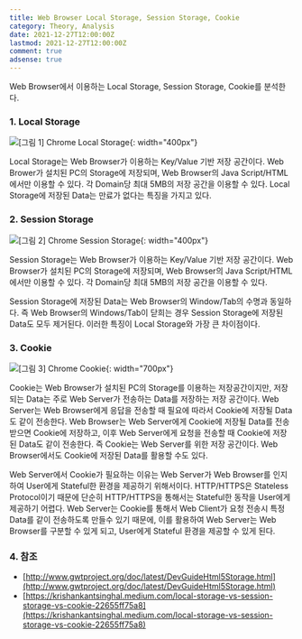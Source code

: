 ```yaml
---
title: Web Browser Local Storage, Session Storage, Cookie
category: Theory, Analysis
date: 2021-12-27T12:00:00Z
lastmod: 2021-12-27T12:00:00Z
comment: true
adsense: true
---
```


Web Browser에서 이용하는 Local Storage, Session Storage, Cookie를 분석한다. 

### 1. Local Storage

![[그림 1] Chrome Local Storage]({{site.baseurl}}/images/theory_analysis/Web_Browser_Local_Storage_Session_Storage_Cookie/Chrome_Local_Storage.PNG){: width="400px"}

Local Storage는 Web Browser가 이용하는 Key/Value 기반 저장 공간이다. Web Brower가 설치된 PC의 Storage에 저장되며, Web Browser의 Java Script/HTML에서만 이용할 수 있다. 각 Domain당 최대 5MB의 저장 공간을 이용할 수 있다. Local Storage에 저장된 Data는 만료가 없다는 특징을 가지고 있다.

### 2. Session Storage

![[그림 2] Chrome Session Storage]({{site.baseurl}}/images/theory_analysis/Web_Browser_Local_Storage_Session_Storage_Cookie/Chrome_Session_Storage.PNG){: width="400px"}

Session Storage는 Web Browser가 이용하는 Key/Value 기반 저장 공간이다. Web Browser가 설치된 PC의 Storage에 저장되며, Web Browser의 Java Script/HTML에서만 이용할 수 있다. 각 Domain당 최대 5MB의 저장 공간을 이용할 수 있다.

Session Storage에 저장된 Data는 Web Browser의 Window/Tab의 수명과 동일하다. 즉 Web Browser의 Windows/Tab이 닫희는 경우 Session Storage에 저장된 Data도 모두 제거된다. 이러한 특징이 Local Storage와 가장 큰 차이점이다.

### 3. Cookie

![[그림 3] Chrome Cookie]({{site.baseurl}}/images/theory_analysis/Web_Browser_Local_Storage_Session_Storage_Cookie/Chrome_Cookie.PNG){: width="700px"}

Cookie는 Web Browser가 설치된 PC의 Storage를 이용하는 저장공간이지만, 저장되는 Data는 주로 Web Server가 전송하는 Data를 저장하는 저장 공간이다. Web Server는 Web Browser에게 응답을 전송할 때 필요에 따라서 Cookie에 저장될 Data도 같이 전송한다. Web Browser는 Web Server에게 Cookie에 저장될 Data를 전송받으면 Cookie에 저장하고, 이후 Web Server에게 요청을 전송할 때 Cookie에 저장된 Data도 같이 전송한다. 즉 Cookie는 Web Server를 위한 저장 공간이다. Web Browser에서도 Cookie에 저장된 Data를 활용할 수도 있다.

Web Server에서 Cookie가 필요하는 이유는 Web Server가 Web Browser를 인지하여 User에게 Stateful한 환경을 제공하기 위해서이다. HTTP/HTTPS은 Stateless Protocol이기 때문에 단순히 HTTP/HTTPS을 통해서는 Stateful한 동작을 User에게 제공하기 어렵다. Web Server는 Cookie를 통해서 Web Client가 요청 전송시 특정 Data를 같이 전송하도록 만들수 있기 때문에, 이를 활용하여 Web Server는 Web Browser를 구분할 수 있게 되고, User에게 Stateful 환경을 제공할 수 있게 된다.

### 4. 참조

* [http://www.gwtproject.org/doc/latest/DevGuideHtml5Storage.html](http://www.gwtproject.org/doc/latest/DevGuideHtml5Storage.html)
* [https://krishankantsinghal.medium.com/local-storage-vs-session-storage-vs-cookie-22655ff75a8](https://krishankantsinghal.medium.com/local-storage-vs-session-storage-vs-cookie-22655ff75a8)